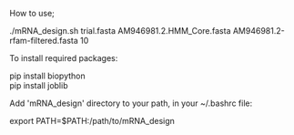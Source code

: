 How to use;  

./mRNA_design.sh trial.fasta AM946981.2.HMM_Core.fasta AM946981.2-rfam-filtered.fasta 10  


To install required packages:

pip install biopython  
pip install joblib  

Add 'mRNA_design' directory to your path, in your ~/.bashrc file:

export PATH=$PATH:/path/to/mRNA_design

